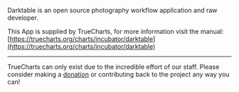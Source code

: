 Darktable is an open source photography workflow application and raw developer.

This App is supplied by TrueCharts, for more information visit the manual: [https://truecharts.org/charts/incubator/darktable](https://truecharts.org/charts/incubator/darktable)

---

TrueCharts can only exist due to the incredible effort of our staff.
Please consider making a [donation](https://truecharts.org/sponsor) or contributing back to the project any way you can!
